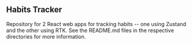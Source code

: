 ## Habits Tracker

Repository for 2 React web apps for tracking habits -- one using Zustand and the other using RTK. See the README.md files in the respective directories for more information.
